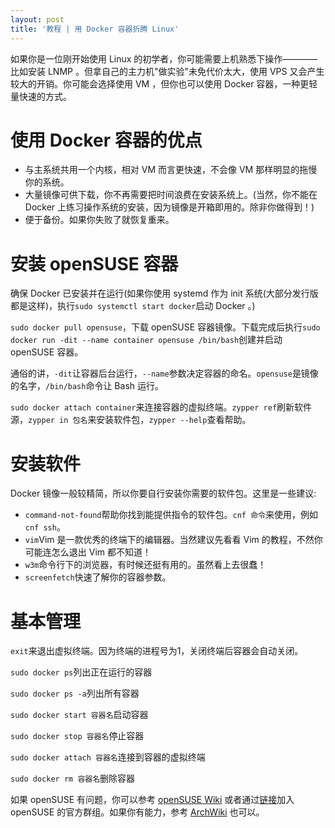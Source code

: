 ```yaml
---
layout: post
title: '教程 | 用 Docker 容器折腾 Linux'
---
```

如果你是一位刚开始使用 Linux 的初学者，你可能需要上机熟悉下操作————比如安装 LNMP 。但拿自己的主力机"做实验"未免代价太大，使用 VPS 又会产生较大的开销。你可能会选择使用 VM ，但你也可以使用 Docker 容器，一种更轻量快速的方式。

# 使用 Docker 容器的优点

- 与主系统共用一个内核，相对 VM 而言更快速，不会像 VM 那样明显的拖慢你的系统。
- 大量镜像可供下载，你不再需要把时间浪费在安装系统上。(当然，你不能在 Docker 上练习操作系统的安装，因为镜像是开箱即用的。除非你做得到！)
- 便于备份。如果你失败了就恢复重来。

# 安装 openSUSE 容器

确保 Docker 已安装并在运行(如果你使用 systemd 作为 init 系统(大部分发行版都是这样)，执行`sudo systemctl start docker`启动 Docker 。)

`sudo docker pull opensuse`，下载 openSUSE 容器镜像。下载完成后执行`sudo docker run -dit --name container opensuse /bin/bash`创建并启动 openSUSE 容器。

通俗的讲，`-dit`让容器后台运行，`--name`参数决定容器的命名。`opensuse`是镜像的名字，`/bin/bash`命令让 Bash 运行。

`sudo docker attach container`来连接容器的虚拟终端。`zypper ref`刷新软件源，`zypper in 包名`来安装软件包，`zypper --help`查看帮助。

# 安装软件

Docker 镜像一般较精简，所以你要自行安装你需要的软件包。这里是一些建议:

- `command-not-found`帮助你找到能提供指令的软件包。`cnf 命令`来使用，例如`cnf ssh`。
- `vim`Vim 是一款优秀的终端下的编辑器。当然建议先看看 Vim 的教程，不然你可能连怎么退出 Vim 都不知道！
- `w3m`命令行下的浏览器，有时候还挺有用的。虽然看上去很蠢！
- `screenfetch`快速了解你的容器参数。

# 基本管理

`exit`来退出虚拟终端。因为终端的进程号为1，关闭终端后容器会自动关闭。

`sudo docker ps`列出正在运行的容器

`sudo docker ps -a`列出所有容器

`sudo docker start 容器名`启动容器

`sudo docker stop 容器名`停止容器

`sudo docker attach 容器名`连接到容器的虚拟终端

`sudo docker rm 容器名`删除容器

如果 openSUSE 有问题，你可以参考 [openSUSE Wiki](https://zh.opensuse.org) 或者通过[链接](https://t.me/opensuse_cn)加入 openSUSE 的官方群组。如果你有能力，参考 [ArchWiki](https://wiki.archlinux.org) 也可以。
